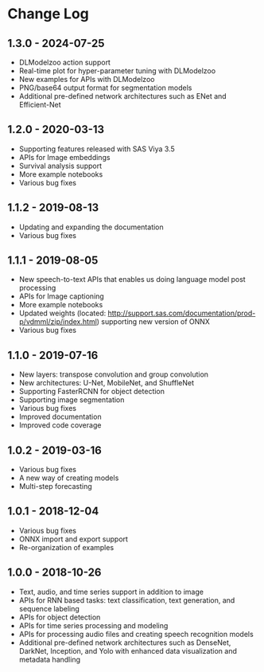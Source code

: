 # Change Log

## 1.3.0 - 2024-07-25
- DLModelzoo action support
- Real-time plot for hyper-parameter tuning with DLModelzoo
- New examples for APIs with DLModelzoo
- PNG/base64 output format for segmentation models
- Additional pre-defined network architectures such as ENet and Efficient-Net

## 1.2.0 - 2020-03-13
- Supporting features released with SAS Viya 3.5
- APIs for Image embeddings
- Survival analysis support
- More example notebooks
- Various bug fixes

## 1.1.2 - 2019-08-13
- Updating and expanding the documentation
- Various bug fixes

## 1.1.1 - 2019-08-05
- New speech-to-text APIs that enables us doing language model post processing
- APIs for Image captioning
- More example notebooks
- Updated weights (located: http://support.sas.com/documentation/prod-p/vdmml/zip/index.html) 
supporting new version of ONNX
- Various bug fixes

## 1.1.0 - 2019-07-16
- New layers: transpose convolution and group convolution
- New architectures: U-Net, MobileNet, and ShuffleNet
- Supporting FasterRCNN for object detection
- Supporting image segmentation
- Various bug fixes
- Improved documentation
- Improved code coverage

## 1.0.2 - 2019-03-16
- Various bug fixes
- A new way of creating models
- Multi-step forecasting

## 1.0.1 - 2018-12-04
- Various bug fixes
- ONNX import and export support
- Re-organization of examples

## 1.0.0 - 2018-10-26
- Text, audio, and time series support in addition to image
- APIs for RNN based tasks: text classification, text generation, and sequence labeling 
- APIs for object detection
- APIs for time series processing and modeling
- APIs for processing audio files and creating speech recognition models
- Additional pre-defined network architectures such as DenseNet, DarkNet, Inception, 
and Yolo with enhanced data visualization and metadata handling
